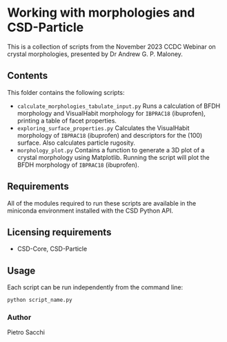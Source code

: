 # Working with morphologies and CSD-Particle

This is a collection of scripts from the November 2023 CCDC Webinar on crystal morphologies, presented by Dr Andrew G.
P. Maloney.

## Contents

This folder contains the following scripts:

- `calculate_morphologies_tabulate_input.py`
  Runs a calculation of BFDH morphology and VisualHabit morphology for `IBPRAC18` (ibuprofen), printing a table of
  facet properties.
- `exploring_surface_properties.py`
  Calculates the VisualHabit morphology of `IBPRAC18` (ibuprofen) and descriptors for the (100) surface. Also calculates
  particle rugosity.
- `morphology_plot.py`
  Contains a function to generate a 3D plot of a crystal morphology using Matplotlib. Running the script will plot the
  BFDH morphology of `IBPRAC18` (ibuprofen).

## Requirements

All of the modules required to run these scripts are available in the miniconda environment installed with the CSD
Python API.

## Licensing requirements

- CSD-Core, CSD-Particle

## Usage

Each script can be run independently from the command line:

`python script_name.py`

### Author

Pietro Sacchi


